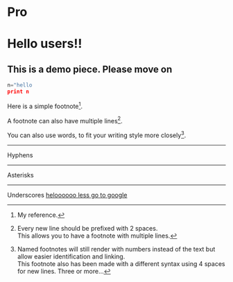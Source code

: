 # Pro
# Hello users!!
## This is a demo piece. Please move on
```python
n="hello
print n
```
Here is a simple footnote[^1].

A footnote can also have multiple lines[^2].  

You can also use words, to fit your writing style more closely[^note].

[^1]: My reference.
[^2]: Every new line should be prefixed with 2 spaces.  
  This allows you to have a footnote with multiple lines.
[^note]:
    Named footnotes will still render with numbers instead of the text but allow easier identification and linking.  
    This footnote also has been made with a different syntax using 4 spaces for new lines.
Three or more...

---

Hyphens

***

Asterisks

___

Underscores
[heloooooo less go to google](hhtps://www.google.com)
